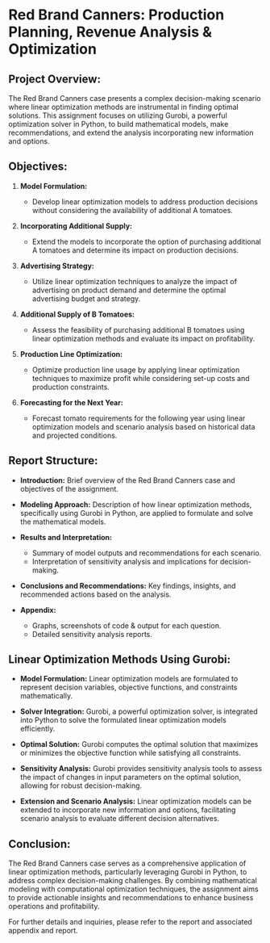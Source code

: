 # Red Brand Canners: Production Planning, Revenue Analysis & Optimization

## Project Overview:

The Red Brand Canners case presents a complex decision-making scenario where linear optimization methods are instrumental in finding optimal solutions. This assignment focuses on utilizing Gurobi, a powerful optimization solver in Python, to build mathematical models, make recommendations, and extend the analysis incorporating new information and options.

## Objectives:

1. **Model Formulation:**
    - Develop linear optimization models to address production decisions without considering the availability of additional A tomatoes.
    
2. **Incorporating Additional Supply:**
    - Extend the models to incorporate the option of purchasing additional A tomatoes and determine its impact on production decisions.
    
3. **Advertising Strategy:**
    - Utilize linear optimization techniques to analyze the impact of advertising on product demand and determine the optimal advertising budget and strategy.
    
4. **Additional Supply of B Tomatoes:**
    - Assess the feasibility of purchasing additional B tomatoes using linear optimization methods and evaluate its impact on profitability.
    
5. **Production Line Optimization:**
    - Optimize production line usage by applying linear optimization techniques to maximize profit while considering set-up costs and production constraints.
    
6. **Forecasting for the Next Year:**
    - Forecast tomato requirements for the following year using linear optimization models and scenario analysis based on historical data and projected conditions.

## Report Structure:

- **Introduction:** Brief overview of the Red Brand Canners case and objectives of the assignment.
  
- **Modeling Approach:** Description of how linear optimization methods, specifically using Gurobi in Python, are applied to formulate and solve the mathematical models.
  
- **Results and Interpretation:**
    - Summary of model outputs and recommendations for each scenario.
    - Interpretation of sensitivity analysis and implications for decision-making.
  
- **Conclusions and Recommendations:** Key findings, insights, and recommended actions based on the analysis.
  
- **Appendix:**
    - Graphs, screenshots of code & output for each question.
    - Detailed sensitivity analysis reports.
  
## Linear Optimization Methods Using Gurobi:

- **Model Formulation:** Linear optimization models are formulated to represent decision variables, objective functions, and constraints mathematically.
  
- **Solver Integration:** Gurobi, a powerful optimization solver, is integrated into Python to solve the formulated linear optimization models efficiently.
  
- **Optimal Solution:** Gurobi computes the optimal solution that maximizes or minimizes the objective function while satisfying all constraints.
  
- **Sensitivity Analysis:** Gurobi provides sensitivity analysis tools to assess the impact of changes in input parameters on the optimal solution, allowing for robust decision-making.
  
- **Extension and Scenario Analysis:** Linear optimization models can be extended to incorporate new information and options, facilitating scenario analysis to evaluate different decision alternatives.
  
## Conclusion:

The Red Brand Canners case serves as a comprehensive application of linear optimization methods, particularly leveraging Gurobi in Python, to address complex decision-making challenges. By combining mathematical modeling with computational optimization techniques, the assignment aims to provide actionable insights and recommendations to enhance business operations and profitability.

For further details and inquiries, please refer to the report and associated appendix and report.

